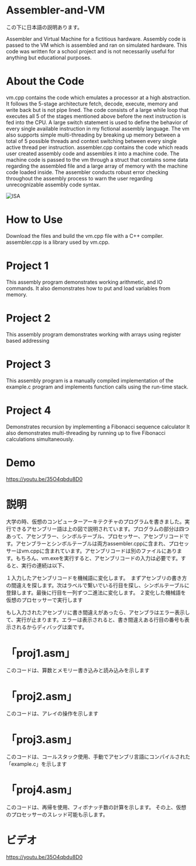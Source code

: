 
# Assembler-and-VM

この下に日本語の説明あります。

Assembler and Virtual Machine for a fictitious hardware. Assembly code is passed to the VM which is assembled and ran on simulated hardware. This code was written for a school project and is not necessarily useful for anything but educational purposes.

# About the Code
vm.cpp contains the code which emulates a processor at a high abstraction. It follows the 5-stage architecture fetch, decode, execute, memory and write back but is not pipe lined. The code consists of a large while loop that executes all 5 of the stages mentioned above before the next instruction is fed into the CPU. A large switch statement is used to define the behavior of every single available instruction in my fictional assembly language. The vm also supports simple multi-threading by breaking up memory between a total of 5 possible threads and context switching between every single active thread per instruction.
assembler.cpp contains the code which reads user created assembly code and assembles it into a machine code. The machine code is passed to the vm through a struct that contains some data regarding the assembled file and a large array of memory with the machine code loaded inside. The assembler conducts robust error checking throughout the assembly process to warn the user regarding unrecognizable assembly code syntax.   

![ISA](https://user-images.githubusercontent.com/85288181/121529414-569bdf80-ca37-11eb-8603-64fc71debd7f.jpg)

# How to Use
Download the files and build the vm.cpp file with a C++ compiler. assembler.cpp is a library used by vm.cpp.

# Project 1
This assembly program demonstrates working arithmetic, and IO commands. It also demonstrates how to put and load variables from memory.

# Project 2
This assembly program demonstrates working with arrays using register based addressing

# Project 3
This assembly program is a manually compiled implementation of the example.c program and implements function calls using the run-time stack.

# Project 4
Demonstrates recursion by implementing a Fibonacci sequence calculator
It also demonstrates multi-threading by running up to five Fibonacci calculations simultaneously.

# Demo
https://youtu.be/35O4qbdu8D0

# 説明

大学の時、仮想のコンピューターアーキテクチャのプログラムを書きました。実行できるアセンブリー語は上の図で説明されています。プログラムの部分は四つあって、アセンブラー、シンボルテーブル、プロセッサー、アセンブリコードです。アセンブラーとシンボルテーブルは両方assembler.cppに含まれ、プロセッサーはvm.cppに含まれています。アセンブリコードは別のファイルにあります。もちろん、vm.exeを実行すると、アセンブリコードの入力は必要です。すると、実行の連続は以下、

１入力したアセンブリコードを機械語に変化します。　まずアセンブリの書き方の間違えを探します。次はラベルで繋いでいる行目を探し、シンボルテーブルに登録します。最後に行目を一列ずつ二進法に変化します。
２変化した機械語を仮想のプロセッサーで実行します

もし入力されたアセンブリに書き間違えがあったら、アセンブラはエラー表示して、実行が止まります。エラーは表示されると、書き間違えある行目の番号も表示されるからディバッグは楽です。

# 「proj1.asm」
このコードは、算数とメモリー書き込みと読み込みを示します

# 「proj2.asm」
このコードは、アレイの操作を示します

# 「proj3.asm」
このコードは、コールスタック使用、手動でアセンブリ言語にコンパイルされた「example.c」を示します

# 「proj4.asm」
このコードは、再帰を使用、フィボナッチ数の計算を示します。
その上、仮想のプロセッサーのスレッド可能も示します。

# ビデオ
https://youtu.be/35O4qbdu8D0
